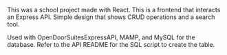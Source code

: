 This was a school project made with React. 
This is a frontend that interacts an Express API.
Simple design that shows CRUD operations and a search tool. 

Used with OpenDoorSuitesExpressAPI, MAMP, and MySQL for the database.
Refer to the API README for the SQL script to create the table.